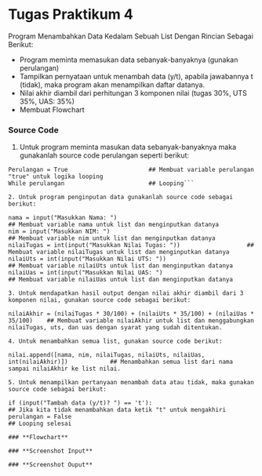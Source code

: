 # **Tugas Praktikum 4**
Program Menambahkan Data Kedalam Sebuah List Dengan Rincian Sebagai Berikut:
- Program meminta memasukan data sebanyak-banyaknya (gunakan perulangan)
- Tampilkan pernyataan untuk menambah data (y/t), apabila jawabannya t (tidak), maka program akan menampilkan daftar datanya.
- Nilai akhir diambil dari perhitungan 3 komponen nilai (tugas 30%, UTS 35%, UAS: 35%)
- Membuat Flowchart

### **Source Code**

1. Untuk program meminta masukan data sebanyak-banyaknya maka gunakanlah source code perulangan seperti berikut:

```Nilai = []                              ## Membuat list nilai kosong
Perulangan = True                       ## Membuat variable perulangan "true" untuk logika looping
While perulangan                        ## Looping```

2. Untuk program penginputan data gunakanlah source code sebagai berikut: 

nama = input("Masukkan Nama: ")                                          ## Membuat variable nama untuk list dan menginputkan datanya
nim = input("Masukkan NIM: ")                                                 ## Membuat variable nim untuk list dan menginputkan datanya
nilaiTugas = int(input("Masukkan Nilai Tugas: "))                   ## Membuat variable nilaiTugas untuk list dan menginputkan datanya
nilaiUts = int(input("Masukkan Nilai UTS: "))                           ## Membuat variable nilaiUts untuk list dan menginputkan datanya
nilaiUas = int(input("Masukkan Nilai UAS: ")                           ## Membuat variable nilaiUas untuk list dan menginputkan datanya

3. Untuk mendapatkan hasil output dengan nilai akhir diambil dari 3 komponen nilai, gunakan source code sebagai berikut:

nilaiAkhir = (nilaiTugas * 30/100) + (nilaiUts * 35/100) + (nilaiUas * 35/100)    ## Membuat variable nilaiAkhir untuk list dan menggabungkan nilaiTugas, uts, dan uas dengan syarat yang sudah ditentukan.

4. Untuk menambahkan semua list, gunakan source code berikut:

nilai.append([nama, nim, nilaiTugas, nilaiUts, nilaiUas, int(nilaiAkhir)])            ## Menambahkan semua list dari nama sampai nilaiAkhir ke list nilai.

5. Untuk menampilkan pertanyaan menambah data atau tidak, maka gunakan source code sebagai berikut:

if (input("Tambah data (y/t)? ") == 't'):                                      ## Jika kita tidak menambahkan data ketik "t" untuk mengakhiri
perulangan = False                                                                         ## Looping selesai

### **Flowchart**

### **Screenshot Input**

### **Screenshot Ouput**

